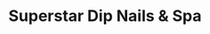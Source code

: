 ---
title: "Superstar Dip Nails & Spa"
url: /south-hill/superstar-dip-nails-and-spa/
shop: beauty
---